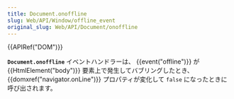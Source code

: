 ```yaml
---
title: Document.onoffline
slug: Web/API/Window/offline_event
original_slug: Web/API/Document/onoffline
---
```

{{APIRef("DOM")}}

**`Document.onoffline`** イベントハンドラーは、 {{event("offline")}} が {{HtmlElement("body")}} 要素上で発生してバブリングしたとき、 {{domxref("navigator.onLine")}} プロパティが変化して `false` になったときに呼び出されます。
